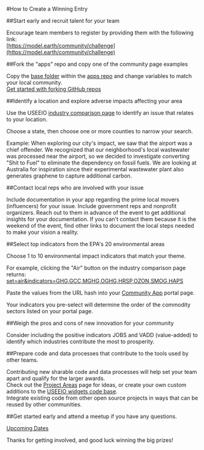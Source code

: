#How to Create a Winning Entry

##Start early and recruit talent for your team

Encourage team members to register by providing them with the following link:  
[https://model.earth/community/challenge](https://model.earth/community/challenge)  

##Fork the "apps" repo and copy one of the community page examples

Copy the [base folder](../../../apps/base/) within the [apps repo](../../../apps/) and change variables to match your local community.  
[Get started with forking GitHub repos](../../../localsite/start/)  

##Identify a location and explore adverse impacts affecting your area

Use the USEEIO [industry comparison page](https://model.earth/localsite/info/) to identify an issue that relates to your location.  

Choose a state, then choose one or more counties to narrow your search.  

Example: When exploring our city's impact, we saw that the airport was a chief offender. We recognized that our neighborhood's local wastewater was processed near the airport, so we decided to investigate converting "Shit to Fuel" to eliminate the dependency on fossil fuels.  We are looking at Australia for inspiration since their experimental wastewater plant also generates graphene to capture additional carbon.

##Contact local reps who are involved with your issue

Include documentation in your app regarding the prime local movers (influencers) for your issue. Include government reps and nonprofit organizers. Reach out to them in advance of the event to get additional insights for your documentation. If you can't contact them because it is the weekend of the event, find other links to document the local steps needed to make your vision a reality.  

##Select top indicators from the EPA's 20 environmental areas

Choose 1 to 10 environmental impact indicators that match your theme.  

For example, clicking the "Air" button on the industry comparison page returns:  
[set=air&indicators=GHG,GCC,MGHG,OGHG,HRSP,OZON,SMOG,HAPS](../../../localsite/info/#set=air&indicators=GHG,GCC,MGHG,OGHG,HRSP,OZON,SMOG,HAPS)

Paste the values from the URL hash into your [Community App](../../../apps/) portal page.  

Your indicators you pre-select will determine the order of the commodity sectors listed on your portal page.  

##Weigh the pros and cons of new innovation for your community

Consider including the positive indicators JOBS and VADD (value-added) to identify which industries contribute the most to prosperity.  

##Prepare code and data processes that contribute to the tools used by other teams.

Contributing new sharable code and data processes will help set your team apart and qualify for the larger awards.  
Check out the [Project Areas](../../../community/projects/) page for ideas, or create your own custom additions to the [USEEIO widgets code base](../../../io/charts/).  
Integrate existing code from other open source projects in ways that can be reused by other communities.  

##Get started early and attend a meetup if you have any questions.

[Upcoming Dates](../../../community/challenge/meetups/)  

Thanks for getting involved, and good luck winning the big prizes!  


